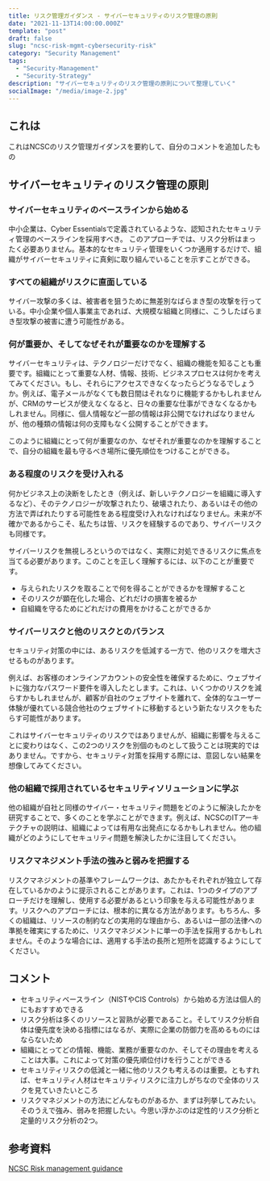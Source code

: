 ```yaml
---
title: リスク管理ガイダンス - サイバーセキュリティのリスク管理の原則
date: "2021-11-13T14:00:00.000Z"
template: "post"
draft: false
slug: "ncsc-risk-mgmt-cybersecurity-risk"
category: "Security Management"
tags:
  - "Security-Management"
  - "Security-Strategy"
description: "サイバーセキュリティのリスク管理の原則について整理していく"
socialImage: "/media/image-2.jpg"
---
```


## これは
これはNCSCのリスク管理ガイダンスを要約して、自分のコメントを追加したもの

## サイバーセキュリティのリスク管理の原則

### サイバーセキュリティのベースラインから始める
中小企業は、Cyber Essentialsで定義されているような、認知されたセキュリティ管理のベースラインを採用すべき。
このアプローチでは、リスク分析はまったく必要ありません。基本的なセキュリティ管理をいくつか適用するだけで、組織がサイバーセキュリティに真剣に取り組んでいることを示すことができる。

### すべての組織がリスクに直面している
サイバー攻撃の多くは、被害者を狙うために無差別なばらまき型の攻撃を行っている。中小企業や個人事業主であれば、大規模な組織と同様に、こうしたばらまき型攻撃の被害に遭う可能性がある。

### 何が重要か、そしてなぜそれが重要なのかを理解する
サイバーセキュリティは、テクノロジーだけでなく、組織の機能を知ることも重要です。組織にとって重要な人材、情報、技術、ビジネスプロセスは何かを考えてみてください。もし、それらにアクセスできなくなったらどうなるでしょうか。例えば、電子メールがなくても数日間はそれなりに機能するかもしれませんが、CRMのサービスが使えなくなると、日々の重要な仕事ができなくなるかもしれません。同様に、個人情報など一部の情報は非公開でなければなりませんが、他の種類の情報は何の支障もなく公開することができます。

このように組織にとって何が重要なのか、なぜそれが重要なのかを理解することで、自分の組織を最も守るべき場所に優先順位をつけることができる。

### ある程度のリスクを受け入れる
何かビジネス上の決断をしたとき（例えば、新しいテクノロジーを組織に導入するなど）、そのテクノロジーが攻撃されたり、破壊されたり、あるいはその他の方法で弄ばれたりする可能性をある程度受け入れなければなりません。未来が不確かであるからこそ、私たちは皆、リスクを経験するのであり、サイバーリスクも同様です。

サイバーリスクを無視しろというのではなく、実際に対処できるリスクに焦点を当てる必要があります。このことを正しく理解するには、以下のことが重要です。

- 与えられたリスクを取ることで何を得ることができるかを理解すること
- そのリスクが顕在化した場合、どれだけの損害を被るか
- 自組織を守るためにどれだけの費用をかけることができるか

### サイバーリスクと他のリスクとのバランス

セキュリティ対策の中には、あるリスクを低減する一方で、他のリスクを増大させるものがあります。

例えば、お客様のオンラインアカウントの安全性を確保するために、ウェブサイトに強力なパスワード要件を導入したとします。これは、いくつかのリスクを減らすかもしれませんが、顧客が自社のウェブサイトを離れて、全体的なユーザー体験が優れている競合他社のウェブサイトに移動するという新たなリスクをもたらす可能性があります。

これはサイバーセキュリティのリスクではありませんが、組織に影響を与えることに変わりはなく、この2つのリスクを別個のものとして扱うことは現実的ではありません。ですから、セキュリティ対策を採用する際には、意図しない結果を想像してみてください。

### 他の組織で採用されているセキュリティソリューションに学ぶ

他の組織が自社と同様のサイバー・セキュリティ問題をどのように解決したかを研究することで、多くのことを学ぶことができます。例えば、NCSCのITアーキテクチャの説明は、組織によっては有用な出発点になるかもしれません。他の組織がどのようにしてセキュリティ問題を解決したかに注目してください。

### リスクマネジメント手法の強みと弱みを把握する
リスクマネジメントの基準やフレームワークは、あたかもそれぞれが独立して存在しているかのように提示されることがあります。これは、1つのタイプのアプローチだけを理解し、使用する必要があるという印象を与える可能性があります。リスクへのアプローチには、根本的に異なる方法があります。もちろん、多くの組織は、リソースの制約などの実用的な理由から、あるいは一部の法律への準拠を確実にするために、リスクマネジメントに単一の手法を採用するかもしれません。そのような場合には、適用する手法の長所と短所を認識するようにしてください。

## コメント

- セキュリティベースライン（NISTやCIS Controls）から始める方法は個人的にもおすすめできる
- リスク分析は多くのリソースと習熟が必要であること。そしてリスク分析自体は優先度を決める指標にはなるが、実際に企業の防御力を高めるものにはならないため
- 組織にとってどの情報、機能、業務が重要なのか、そしてその理由を考えることは大事。これによって対策の優先順位付けを行うことができる
- セキュリティリスクの低減と一緒に他のリスクも考えるのは重要。ともすれば、セキュリティ人材はセキュリティリスクに注力しがちなので全体のリスクを見ていきたいところ
- リスクマネジメントの方法にどんなものがあるか、まずは列挙してみたい。そのうえで強み、弱みを把握したい。今思い浮かぶのは定性的リスク分析と定量的リスク分析の2つ。

## 参考資料
[NCSC Risk management guidance](https://www.ncsc.gov.uk/collection/risk-management-collection/essential-topics/get-basics-right-risk-management-principles-cyber-security)
